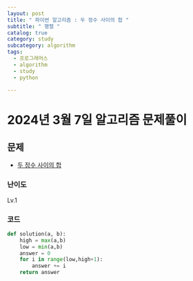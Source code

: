 ```yaml
---
layout: post
title: " 파이썬 알고리즘 : 두 정수 사이의 합 "
subtitle: " 행렬 "
catalog: true
category: study
subcategory: algorithm
tags:
  - 프로그래머스
  - algorithm
  - study
  - python

---
```


# 2024년 3월 7일 알고리즘 문제풀이

## 문제

- [두 정수 사이의 합](https://school.programmers.co.kr/learn/courses/30/lessons/12912)

### 난이도

Lv.1

### 코드

```python
def solution(a, b):
    high = max(a,b)
    low = min(a,b)
    answer = 0
    for i in range(low,high+1):
        answer += i
    return answer
```
